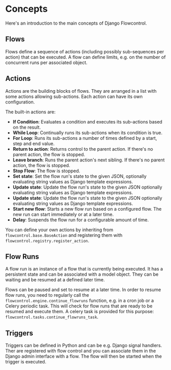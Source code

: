 # Concepts

Here's an introduction to the main concepts of Django Flowcontrol.

## Flows

Flows define a sequence of actions (including possibly sub-sequences per action) that can be executed. A flow can define limits, e.g. on the number of concurrent runs per associated object.

## Actions

Actions are the building blocks of flows. They are arranged in a list with some actions allowing sub-actions. Each action can have its own configuration.

The built-in actions are:

- **If Condition**: Evaluates a condition and executes its sub-actions based on the result.
- **While Loop**: Continually runs its sub-actions when its condition is true.
- **For Loop**: Runs its sub-actions a number of times defined by a start, step and end value.
- **Return to action**: Returns control to the parent action. If there's no parent action, the flow is stopped.
- **Leave branch**: Runs the parent action's next sibling. If there's no parent action, the flow is stopped.
- **Stop Flow**: The flow is stopped.
- **Set state**: Set the flow run's state to the given JSON, optionally evaluating string values as Django template expressions.
- **Update state**: Update the flow run's state to the given JSON optionally evaluating string values as Django template expressions.
- **Update state**: Update the flow run's state to the given JSON optionally evaluating string values as Django template expressions.
- **Start new flow**: Starts a new flow run based on a configured flow. The new run can start immediately or at a later time.
- **Delay**: Suspends the flow run for a configurable amount of time.

You can define your own actions by inheriting from `flowcontrol.base.BaseAction` and registering them with `flowcontrol.registry.register_action`.

## Flow Runs

A flow run is an instance of a flow that is currently being executed. It has a persistent state and can be associated with a model object. They can be waiting and be resumed at a defined later time.

Flows can be paused and set to resume at a later time. In order to resume flow runs, you need to regularly call the `flowcontrol.engine.continue_flowruns` function, e.g. in a cron job or a Celery periodic task. This will check for flow runs that are ready to be resumed and execute them. A celery task is provided for this purpose: `flowcontrol.tasks.continue_flowruns_task`.

## Triggers

Triggers can be defined in Python and can be e.g. Django signal handlers. Ther are registered with flow control and you can associate them in the Django admin interface with a flow. The flow will then be started when the trigger is executed.
